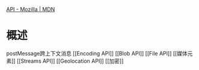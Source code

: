 [API - Mozilla | MDN](https://developer.mozilla.org/zh-CN/docs/Mozilla/Add-ons/WebExtensions/API?spm=a21iq3.home.0.0.54b42764PcwehE) 
#  概述
postMessage跨上下文消息
[[Encoding API]] 
[[Blob API]] 
[[File API]] 
[[媒体元素]] 
[[Streams API]] 
[[Geolocation API]] 
[[加密]] 